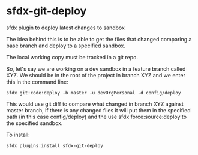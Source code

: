 sfdx-git-deploy
===============

sfdx plugin to deploy latest changes to sandbox

The idea behind this is to be able to get the files that changed comparing a base branch and deploy to a specified sandbox. 

The local working copy must be tracked in a git repo.

So, let's say we are working on a dev sandbox in a feature branch called XYZ. 
We should be in the root of the project in branch XYZ and we enter this in the command line:

```sfdx git:code:deploy -b master -u devOrgPersonal -d config/deploy```

This would use git diff to compare what changed in branch XYZ against master branch, if there is any changed files it will put them in the specified path (in this case config/deploy) and the use sfdx force:source:deploy to the specified sandbox.

To install:

```sfdx plugins:install sfdx-git-deploy```

